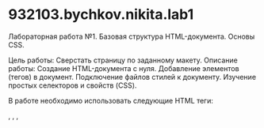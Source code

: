 # 932103.bychkov.nikita.lab1
Лабораторная работа №1. 
Базовая структура HTML-документа. Основы CSS.

Цель работы: Сверстать страницу по заданному макету.
Описание работы:
Создание HTML-документа с нуля.
Добавление элементов (тегов) в документ.
Подключение файлов стилей к документу.
Изучение простых селекторов и свойств (CSS).

В работе необходимо использовать следующие HTML теги: 
<html>, <head>, <body>, <title>, <meta>, <link rel="stylesheet" type="text/css" href="index.css" />, <div>, <p>, <h1>, <h2>, <ul>, <li>, <span>, <i>, <b>, <u>, <img>, <a>, <nav>, <header>, <footer>, <section>, <aside> и другие при необходимости.
CSS селекторы: *, body, .content, .header, .footer, .content h1, ul > li, :first-child, :last-child, :nth-child().
CSS свойства: margin, padding, border, width, height, min-height, min-width, max-width, box-sizing, float, font-family, font-size, line-height, text-align, background, color, display, visibility, position, top, left, clear, overflow, list-style, text-decoration, единицы измерения: px, em, %.

Пример результата:
![lab1](https://github.com/offmaNULL/932103.bychkov.nikita.lab1/assets/144242594/6ffa8218-c9ff-489b-ba3c-77675458af68)
